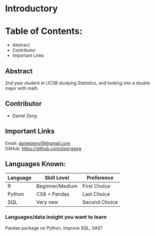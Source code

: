 # Introductory
# Table of Contents:

* Abstract
* Contributor
* Important Links


## Abstract
2nd year student at UCSB studying Statistics, and looking into a double major with math

## Contributor
* Daniel Zeng

## Important Links
Email: danielzeng19@gmail.com  
GitHub: https://github.com/dzengggg

## Languages Known:
|Language      | Skill Level   | Preference     |
|--------------|---------------|----------------|
|R             |Beginner/Medium|First Choice    |
|Python        |CS8 + Pandas   |Last Choice     |
|SQL           |Very new       |Second Choice   |

### Languages/data insight you want to learn
Pandas package on Python, Improve SQL, SAS? 

 
